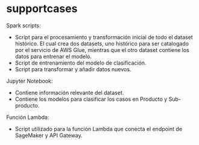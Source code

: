# supportcases

Spark scripts:
- Script para el procesamiento y transformación inicial de todo el dataset histórico. El cual crea dos datasets, uno histórico para ser catalogado por el servicio de AWS Glue, mientras que el otro dataset contiene los datos para entrenar el modelo.
- Script de entrenamiento del modelo de clasificación.
- Script para transformar y añadir datos nuevos.

Jupyter Notebook:
- Contiene información relevante del dataset.
- Contiene los modelos para clasificar los casos en Producto y Sub-producto.

Función Lambda:
- Script utilizado para la función Lambda que conecta el endpoint de SageMaker y API Gateway.


